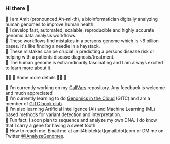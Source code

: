 ### Hi there 👋

🧬 I am Amit (pronounced Ah-mi-th), a bioinformatician digitally analyzing human genomes to improve human health.\
🧬 I develop fast, automated, scalable, reproducible and highly accurate genomic data analysis workflows.\
🧬 These workflows find mistakes in a persons genome which is ~6 billion bases. It's like finding a needle in a haystack.\
🧬 These mistakes can be crucial in predicting a persons disease risk or helping with a patients disease diagnosis/treatment.\
🧬 The human genome is extraordinarily fascinating and I am always excited to learn more about it.

👨‍💻  🧬 Some more details 👨‍💻 🧬  

💪  I’m currently working on my [CallVars](https://github.com/IAnalyzeGenomes/CallVars) repository. Any feedback is welcome and much appreciated!\
💪  I’m currently learning to do [Genomics in the Cloud](https://www.amazon.com/Genomics-Cloud-GATK-Spark-Docker/dp/1491975199/ref=sr_1_1?crid=LXSZSO8B3D7J&dchild=1&keywords=genomics+in+the+cloud&qid=1609662594&s=books&sprefix=genomics+in+%2Caps%2C183&sr=1-1) (GITC) and am a member of [GITC book club](https://www.youtube.com/channel/UCtdwGKTSsRQZgAO6D79lSPA). \
💪 I’m also learning Artificial Intelligence (AI) and Machine Learning (ML) based methods for variant detection and interpretation.\
💪  Fun fact: I soon plan to sequence and analyze my own DNA. I do know that I carry a gene for having a sweet tooth. \
💪  How to reach me: Email me at amit4biotek[at]gmail[dot]com or DM me on Twitter [@IAnalyzeGenomes](https://twitter.com/IAnalyzeGenomes).
